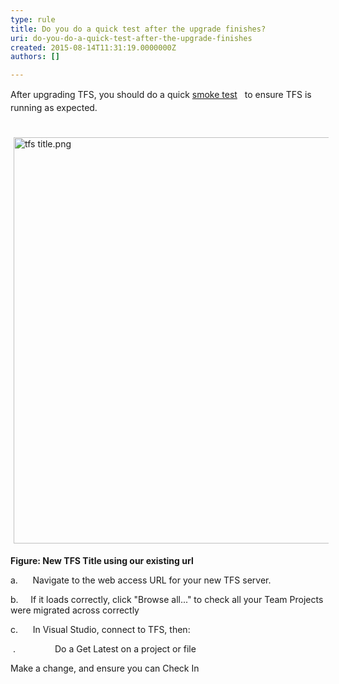 ```yaml
---
type: rule
title: Do you do a quick test after the upgrade finishes?
uri: do-you-do-a-quick-test-after-the-upgrade-finishes
created: 2015-08-14T11:31:19.0000000Z
authors: []

---
```




<span class='intro'> <p><span style="line-height&#58;20.7999992370605px;">After upgrading TFS, you should do a quick&#160;</span><a href="http&#58;//en.wikipedia.org/wiki/Smoke_testing" style="line-height&#58;20.7999992370605px;">smoke test</a><span style="line-height&#58;20.7999992370605px;">&#160;</span><span style="line-height&#58;20.7999992370605px;">&#160;</span><span style="line-height&#58;20.7999992370605px;">&#160;to ensure&#160;TFS is running as expected.</span></p> </span>

<p>​<img src="/PublishingImages/tfs%20title.png" alt="tfs title.png" style="margin&#58;5px;width&#58;650px;" /></p><p><strong></strong><strong>Figure&#58; New TFS Title using our existing url</strong></p><p>a.&#160;&#160;&#160;&#160;&#160; Navigate to the web access URL for your new TFS server.</p><p>b.&#160;&#160;&#160;&#160; If it loads correctly, click &quot;Browse all...&quot; to check all your Team Projects were migrated across correctly<br> </p><p>c.&#160;&#160;&#160;&#160;&#160; In Visual Studio, connect to TFS, then&#58;</p><p>&#160;.&#160;&#160;&#160;&#160;&#160;&#160;&#160;&#160;&#160;&#160;&#160;&#160;&#160;&#160;&#160; Do a Get Latest on a project or file</p><p>Make a change, and ensure you can Check In</p>


